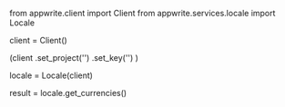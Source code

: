 from appwrite.client import Client
from appwrite.services.locale import Locale

client = Client()

(client
  .set_project('')
  .set_key('')
)

locale = Locale(client)

result = locale.get_currencies()
